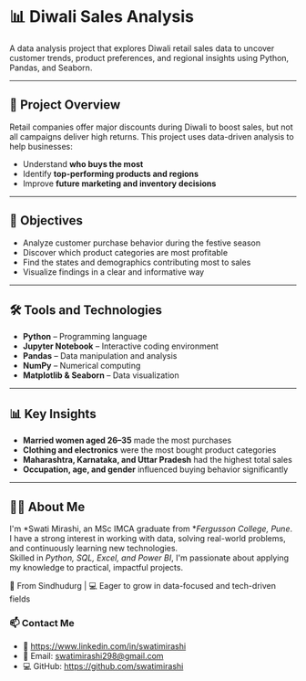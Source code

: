 # 📊 Diwali Sales Analysis

A data analysis project that explores Diwali retail sales data to uncover customer trends, product preferences, and regional insights using Python, Pandas, and Seaborn.

---

## 📌 Project Overview

Retail companies offer major discounts during Diwali to boost sales, but not all campaigns deliver high returns. This project uses data-driven analysis to help businesses:

- Understand **who buys the most**
- Identify **top-performing products and regions**
- Improve **future marketing and inventory decisions**

---

## 🎯 Objectives

- Analyze customer purchase behavior during the festive season  
- Discover which product categories are most profitable  
- Find the states and demographics contributing most to sales  
- Visualize findings in a clear and informative way

---

## 🛠️ Tools and Technologies

- **Python** – Programming language  
- **Jupyter Notebook** – Interactive coding environment  
- **Pandas** – Data manipulation and analysis  
- **NumPy** – Numerical computing  
- **Matplotlib & Seaborn** – Data visualization  

---

## 📊 Key Insights

- **Married women aged 26–35** made the most purchases  
- **Clothing and electronics** were the most bought product categories  
- **Maharashtra, Karnataka, and Uttar Pradesh** had the highest total sales  
- **Occupation, age, and gender** influenced buying behavior significantly

---

## 🙋‍♀ About Me

I'm *Swati Mirashi, an MSc IMCA graduate from **Fergusson College, Pune*. I have a strong interest in working with data, solving real-world problems, and continuously learning new technologies.  
Skilled in *Python, SQL, Excel, and Power BI*, I'm passionate about applying my knowledge to practical, impactful projects.

📍 From Sindhudurg | 💻 Eager to grow in data-focused and tech-driven fields

### 📫 Contact Me

- 🔗 https://www.linkedin.com/in/swatimirashi
- 📧 Email:  swatimirashi298@gmail.com 
- 💻 GitHub: https://github.com/swatimirashi

